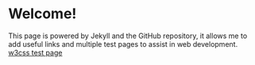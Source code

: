# Welcome!

This page is powered by Jekyll and the GitHub repository, it allows me to add useful links and multiple test pages to assist in web development.
[w3css test page](http://github.hogwash.ga/w3css/)
